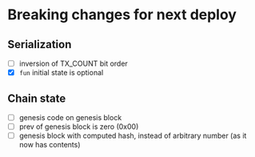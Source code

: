 # Breaking changes for next deploy

## Serialization

- [ ] inversion of TX_COUNT bit order
- [X] `fun` initial state is optional

## Chain state

- [ ] genesis code on genesis block
- [ ] prev of genesis block is zero (0x00)
- [ ] genesis block with computed hash, instead of arbitrary number (as it now
      has contents)
